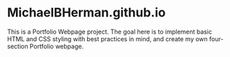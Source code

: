 # MichaelBHerman.github.io
This is a Portfolio Webpage project.  The goal here is to implement basic HTML and CSS styling with best practices in mind, and create my own four-section Portfolio webpage.
